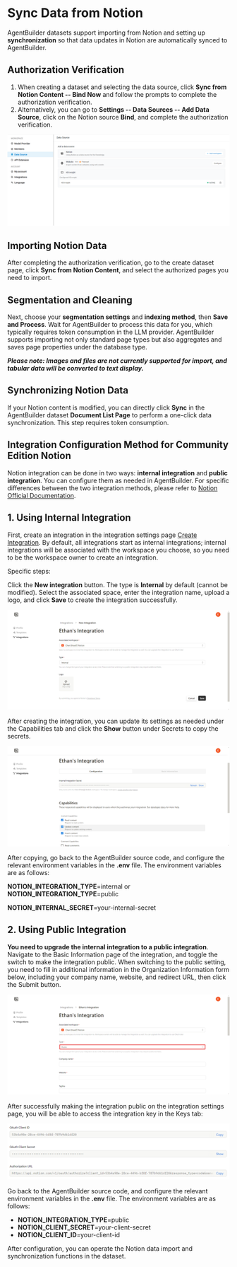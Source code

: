 # Sync Data from Notion

AgentBuilder datasets support importing from Notion and setting up **synchronization** so that data updates in Notion are automatically synced to AgentBuilder.

## Authorization Verification

1. When creating a dataset and selecting the data source, click **Sync from Notion Content -- Bind Now** and follow the prompts to complete the authorization verification.
2. Alternatively, you can go to **Settings -- Data Sources -- Add Data Source**, click on the Notion source **Bind**, and complete the authorization verification.

![binding_notion](/Knowledge_Base/images/binding_notion.png)

## Importing Notion Data

After completing the authorization verification, go to the create dataset page, click **Sync from Notion Content**, and select the authorized pages you need to import.

## Segmentation and Cleaning

Next, choose your **segmentation settings** and **indexing method**, then **Save and Process**. Wait for AgentBuilder to process this data for you, which typically requires token consumption in the LLM provider. AgentBuilder supports importing not only standard page types but also aggregates and saves page properties under the database type.

***Please note: Images and files are not currently supported for import, and tabular data will be converted to text display.***

## Synchronizing Notion Data

If your Notion content is modified, you can directly click **Sync** in the AgentBuilder dataset **Document List Page** to perform a one-click data synchronization. This step requires token consumption.

## Integration Configuration Method for Community Edition Notion

Notion integration can be done in two ways: **internal integration** and **public integration**. You can configure them as needed in AgentBuilder. For specific differences between the two integration methods, please refer to [Notion Official Documentation](https://developers.notion.com/docs/authorization). 

## 1. Using Internal Integration

First, create an integration in the integration settings page [Create Integration](https://www.notion.so/my-integrations). By default, all integrations start as internal integrations; internal integrations will be associated with the workspace you choose, so you need to be the workspace owner to create an integration.

Specific steps:

Click the **New integration** button. The type is **Internal** by default (cannot be modified). Select the associated space, enter the integration name, upload a logo, and click **Save** to create the integration successfully.

![create_notion_integration](/Knowledge_Base/images/create_notion_integration.png) 

After creating the integration, you can update its settings as needed under the Capabilities tab and click the **Show** button under Secrets to copy the secrets.

![notion_integration_settings](/Knowledge_Base/images/notion_integration_settings.png) 

After copying, go back to the AgentBuilder source code, and configure the relevant environment variables in the **.env** file. The environment variables are as follows:

**NOTION_INTEGRATION_TYPE**=internal or **NOTION_INTEGRATION_TYPE**=public

**NOTION_INTERNAL_SECRET**=your-internal-secret

## 2. Using Public Integration

**You need to upgrade the internal integration to a public integration**. Navigate to the Basic Information page of the integration, and toggle the switch to make the integration public. When switching to the public setting, you need to fill in additional information in the Organization Information form below, including your company name, website, and redirect URL, then click the Submit button.

![notion_public_integration](/Knowledge_Base/images/notion_public_integration.png) 

After successfully making the integration public on the integration settings page, you will be able to access the integration key in the Keys tab:

![notion_public_integration_key](/Knowledge_Base/images/notion_public_integration_key.png) 

Go back to the AgentBuilder source code, and configure the relevant environment variables in the **.env** file. The environment variables are as follows:

- **NOTION_INTEGRATION_TYPE**=public
- **NOTION_CLIENT_SECRET**=your-client-secret
- **NOTION_CLIENT_ID**=your-client-id

After configuration, you can operate the Notion data import and synchronization functions in the dataset.